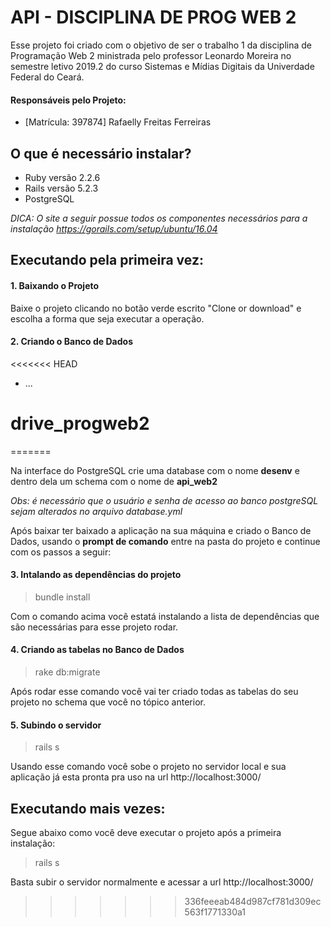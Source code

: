 # API - DISCIPLINA DE PROG WEB 2

Esse projeto foi criado com o objetivo de ser o trabalho 1 da disciplina de Programação Web 2 ministrada pelo professor Leonardo Moreira no semestre letivo 2019.2 do curso Sistemas e Mídias Digitais da Univerdade Federal do Ceará. 


#### Responsáveis pelo Projeto:

  - [Matrícula: 397874] Rafaelly Freitas Ferreiras


## O que é necessário instalar?

  - Ruby versão 2.2.6
  - Rails versão 5.2.3
  - PostgreSQL
  
  
*DICA: O site a seguir possue todos os componentes necessários para a instalação https://gorails.com/setup/ubuntu/16.04*
  
## Executando pela primeira vez:

#### 1. Baixando o Projeto

Baixe o projeto clicando no botão verde escrito "Clone or download" e escolha a forma que seja executar a operação.

#### 2. Criando o Banco de Dados

<<<<<<< HEAD
* ...
# drive_progweb2
=======

Na interface do PostgreSQL crie uma database com o nome **desenv** e dentro dela um schema com o nome de **api_web2**

*Obs: é necessário que o usuário e senha de acesso ao banco postgreSQL sejam alterados no arquivo database.yml*


Após baixar ter baixado a aplicação na sua máquina e criado o Banco de Dados, usando o **prompt de comando** entre na pasta do projeto e continue com os passos a seguir:

#### 3. Intalando as dependências do projeto

> bundle install
   
Com o comando acima você estatá instalando a lista de dependências que são necessárias para esse projeto rodar.


#### 4. Criando as tabelas no Banco de Dados

> rake db:migrate

Após rodar esse comando você vai ter criado todas as tabelas do seu projeto no schema que você no tópico anterior.

#### 5. Subindo o servidor

> rails s 

Usando esse comando você sobe o projeto no servidor local e sua aplicação já esta pronta pra uso na url http://localhost:3000/

## Executando mais vezes:

Segue abaixo como você deve executar o projeto após a primeira instalação:

> rails s 

Basta subir o servidor normalmente e acessar a url http://localhost:3000/
>>>>>>> 336feeeab484d987cf781d309ec563f1771330a1
